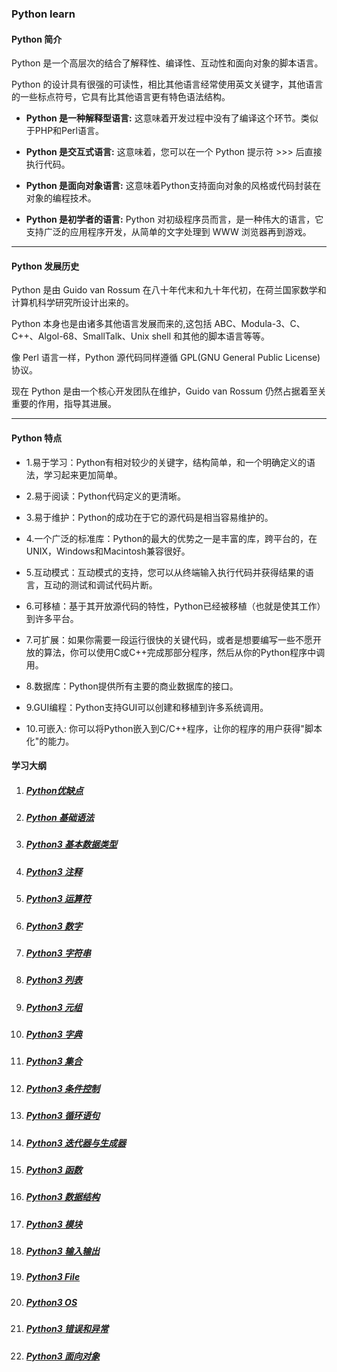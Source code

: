 ### Python learn

#### Python 简介
Python 是一个高层次的结合了解释性、编译性、互动性和面向对象的脚本语言。

Python 的设计具有很强的可读性，相比其他语言经常使用英文关键字，其他语言的一些标点符号，它具有比其他语言更有特色语法结构。

- **Python 是一种解释型语言:** 这意味着开发过程中没有了编译这个环节。类似于PHP和Perl语言。

- **Python 是交互式语言:** 这意味着，您可以在一个 Python 提示符 >>> 后直接执行代码。

- **Python 是面向对象语言:** 这意味着Python支持面向对象的风格或代码封装在对象的编程技术。

- **Python 是初学者的语言:** Python 对初级程序员而言，是一种伟大的语言，它支持广泛的应用程序开发，从简单的文字处理到 WWW 浏览器再到游戏。

---

#### Python 发展历史
Python 是由 Guido van Rossum 在八十年代末和九十年代初，在荷兰国家数学和计算机科学研究所设计出来的。

Python 本身也是由诸多其他语言发展而来的,这包括 ABC、Modula-3、C、C++、Algol-68、SmallTalk、Unix shell 和其他的脚本语言等等。

像 Perl 语言一样，Python 源代码同样遵循 GPL(GNU General Public License)协议。

现在 Python 是由一个核心开发团队在维护，Guido van Rossum 仍然占据着至关重要的作用，指导其进展。

---

#### Python 特点
- 1.易于学习：Python有相对较少的关键字，结构简单，和一个明确定义的语法，学习起来更加简单。

- 2.易于阅读：Python代码定义的更清晰。

- 3.易于维护：Python的成功在于它的源代码是相当容易维护的。

- 4.一个广泛的标准库：Python的最大的优势之一是丰富的库，跨平台的，在UNIX，Windows和Macintosh兼容很好。

- 5.互动模式：互动模式的支持，您可以从终端输入执行代码并获得结果的语言，互动的测试和调试代码片断。

- 6.可移植：基于其开放源代码的特性，Python已经被移植（也就是使其工作）到许多平台。

- 7.可扩展：如果你需要一段运行很快的关键代码，或者是想要编写一些不愿开放的算法，你可以使用C或C++完成那部分程序，然后从你的Python程序中调用。

- 8.数据库：Python提供所有主要的商业数据库的接口。

- 9.GUI编程：Python支持GUI可以创建和移植到许多系统调用。

- 10.可嵌入: 你可以将Python嵌入到C/C++程序，让你的程序的用户获得"脚本化"的能力。

#### 学习大纲

1. ##### [Python优缺点](/src/lesson00.synopsis/synopsis.md)
2. ##### [Python 基础语法](/src/lesson01.basicSyntax/basicSyntax3.md)
3. ##### [Python3 基本数据类型](/src/lesson02.dataType/dataType.md)
4. ##### [Python3 注释](/src/lesson04.comment/common.md)
5. ##### [Python3 运算符](/src/lesson05.basicOperators/basicOperators.md)
6. ##### [Python3 数字](/src/lesson07.number/number.md)
7. ##### [Python3 字符串](/src/lesson08.string/string.md)
8. ##### [Python3 列表](/src/lesson09.list/list.md)
9. ##### [Python3 元组](/src/lesson10.tuple/tuple.md)
10. ##### [Python3 字典](/src/lesson11.dictionary/dictionary.md)
11. ##### [Python3 集合](/src/lesson12.set/set.md)
12. ##### [Python3 条件控制](/src/lesson13.conditionalStatement/conditional-statements.md)
13. ##### [Python3 循环语句](/src/lesson14.loop/loop.md)
14. ##### [Python3 迭代器与生成器](/src/lesson15.iteratorGenerator/iterator-generator.md)
15. ##### [Python3 函数](/src/lesson16.function/function.md)
16. ##### [Python3 数据结构](/src/lesson17.dataStructure/data-structure.md)
17. ##### [Python3 模块](/src/lesson18.module/module.md)
18. ##### [Python3 输入输出](/src/lesson19.importOutput/import-output.md)
19. ##### [Python3 File](/src/lesson20.file/file.md)
20. ##### [Python3 OS](/src/lesson21.OS/OS.md)
21. ##### [Python3 错误和异常](/src/lesson22.errorExecptions/error-execptions.md)
22. ##### [Python3 面向对象](/src/lesson23.class/class.md)